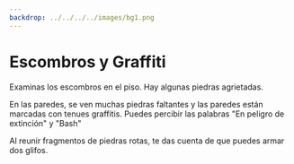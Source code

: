 ```yaml
---
backdrop: ../../../../images/bg1.png
---
```


# Escombros y Graffiti

Examinas los escombros en el piso. Hay algunas piedras agrietadas.

En las paredes, se ven muchas piedras faltantes y las paredes están marcadas con tenues graffitis. Puedes percibir las palabras "En peligro de extinción" y "Bash"

Al reunir fragmentos de piedras rotas, te das cuenta de que puedes armar dos glifos.

<Page url="10" instructions="" action="Seguir" />

